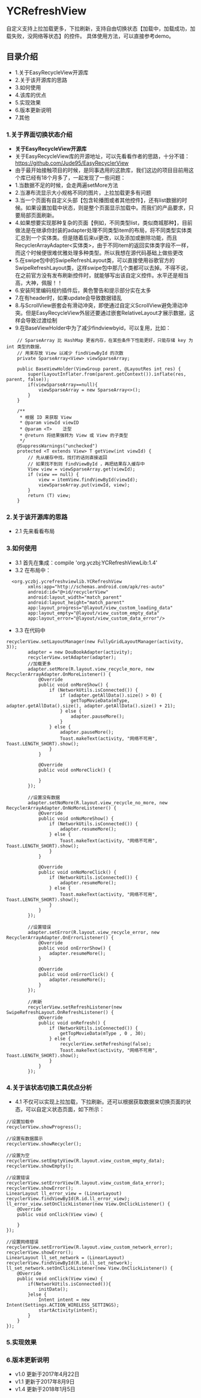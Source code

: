 # YCRefreshView
自定义支持上拉加载更多，下拉刷新，支持自由切换状态【加载中，加载成功，加载失败，没网络等状态】的控件。
具体使用方法，可以直接参考demo。

## 目录介绍
- 1.关于EasyRecycleView开源库
- 2.关于该开源库的思路
- 3.如何使用
- 4.该库的优点
- 5.实现效果
- 6.版本更新说明
- 7.其他

###  1.关于界面切换状态介绍
- **关于EasyRecycleView开源库**
- 关于EasyRecycleView库的开源地址，可以先看看作者的思路，十分不错：https://github.com/Jude95/EasyRecyclerView
- 由于最开始接触项目的时候，是同事选用的这款库，我们这边的项目目前用这个库已经有18个月多了，一起发现了一些问题：
- 1.当数据不足的时候，会走两遍setMore方法
- 2.当瀑布流显示大小规格不同的图片，上拉加载更多有问题
- 3.当一个页面有自定义头部【包含轮播图或者其他控件】，还有list数据的时候。如果设置加载中状态，则是整个页面显示加载中。而我们的产品要求，只要局部页面刷新。
- 4.如果想要实现那种复杂的页面【例如，不同类型list，类似商城那种】，目前做法是在继承你封装的adapter处理不同类型item的布局，将不同类型实体类汇总到一个实体类。但是随着后来ui更改，以及添加或删除功能，而且RecyclerArrayAdapter<实体类>，由于不同item的返回实体类字段不一样，而这个时候便很难优雅处理多种类型。所以我想在源代码基础上做些更改
- 5.在swipe包中的SwipeRefreshLayout类，可以直接使用谷歌官方的SwipeRefreshLayout类，这样swipe包中那几个类都可以去掉。不得不说，在之前官方没有发布刷新控件时，就能够写出该自定义控件。水平还是相当高，大神，佩服！！
- 6.安装阿里编码规约插件后，黄色警告和提示部分实在太多
- 7.在有header时，如果update会导致数据错乱
- 8.与ScrollView嵌套会有滑动冲突，即使通过自定义ScrollView避免滑动冲突。但是EasyRecycleView外层还要通过嵌套RelativeLayout才展示数据，这样会导致过渡绘制
- 9.在BaseViewHolder中为了减少findviewbyid，可以复用，比如：
```
    // SparseArray 比 HashMap 更省内存，在某些条件下性能更好，只能存储 key 为 int 类型的数据，
    // 用来存放 View 以减少 findViewById 的次数
    private SparseArray<View> viewSparseArray;

    public BaseViewHolder(ViewGroup parent, @LayoutRes int res) {
        super(LayoutInflater.from(parent.getContext()).inflate(res, parent, false));
        if(viewSparseArray==null){
            viewSparseArray = new SparseArray<>();
        }
    }

    /**
     * 根据 ID 来获取 View
     * @param viewId viewID
     * @param <T>    泛型
     * @return 将结果强转为 View 或 View 的子类型
     */
    @SuppressWarnings("unchecked")
    protected <T extends View> T getView(int viewId) {
        // 先从缓存中找，找打的话则直接返回
        // 如果找不到则 findViewById ，再把结果存入缓存中
        View view = viewSparseArray.get(viewId);
        if (view == null) {
            view = itemView.findViewById(viewId);
            viewSparseArray.put(viewId, view);
        }
        return (T) view;
    }
```

###  2.关于该开源库的思路
- 2.1 先来看看布局



###  3.如何使用
- 3.1 首先在集成：compile 'org.yczbj:YCRefreshViewLib:1.4'
- 3.2 在布局中：
``` 
  <org.yczbj.ycrefreshviewlib.YCRefreshView
        xmlns:app="http://schemas.android.com/apk/res-auto"
        android:id="@+id/recyclerView"
        android:layout_width="match_parent"
        android:layout_height="match_parent"
        app:layout_progress="@layout/view_custom_loading_data"
        app:layout_empty="@layout/view_custom_empty_data"
        app:layout_error="@layout/view_custom_data_error"/>
``` 
- 3.3 在代码中
``` 
recyclerView.setLayoutManager(new FullyGridLayoutManager(activity, 3));
        adapter = new DouBookAdapter(activity);
        recyclerView.setAdapter(adapter);
        //加载更多
        adapter.setMore(R.layout.view_recycle_more, new RecyclerArrayAdapter.OnMoreListener() {
            @Override
            public void onMoreShow() {
                if (NetworkUtils.isConnected()) {
                    if (adapter.getAllData().size() > 0) {
                        getTopMovieData(mType, adapter.getAllData().size(), adapter.getAllData().size() + 21);
                    } else {
                        adapter.pauseMore();
                    }
                } else {
                    adapter.pauseMore();
                    Toast.makeText(activity, "网络不可用", Toast.LENGTH_SHORT).show();
                }
            }

            @Override
            public void onMoreClick() {

            }
        });

        //设置没有数据
        adapter.setNoMore(R.layout.view_recycle_no_more, new RecyclerArrayAdapter.OnNoMoreListener() {
            @Override
            public void onNoMoreShow() {
                if (NetworkUtils.isConnected()) {
                    adapter.resumeMore();
                } else {
                    Toast.makeText(activity, "网络不可用", Toast.LENGTH_SHORT).show();
                }
            }

            @Override
            public void onNoMoreClick() {
                if (NetworkUtils.isConnected()) {
                    adapter.resumeMore();
                } else {
                    Toast.makeText(activity, "网络不可用", Toast.LENGTH_SHORT).show();
                }
            }
        });

        //设置错误
        adapter.setError(R.layout.view_recycle_error, new RecyclerArrayAdapter.OnErrorListener() {
            @Override
            public void onErrorShow() {
                adapter.resumeMore();
            }

            @Override
            public void onErrorClick() {
                adapter.resumeMore();
            }
        });

        //刷新
        recyclerView.setRefreshListener(new SwipeRefreshLayout.OnRefreshListener() {
            @Override
            public void onRefresh() {
                if (NetworkUtils.isConnected()) {
                    getTopMovieData(mType , 0 , 30);
                } else {
                    recyclerView.setRefreshing(false);
                    Toast.makeText(activity, "网络不可用", Toast.LENGTH_SHORT).show();
                }
            }
        });
``` 



###  4.关于该状态切换工具优点分析
- 4.1 不仅可以实现上拉加载，下拉刷新。还可以根据获取数据来切换页面的状态，可以自定义状态页面，如下所示：

``` 
//设置加载中
recyclerView.showProgress();

//设置有数据展示
recyclerView.showRecycler();

//设置为空
recyclerView.setEmptyView(R.layout.view_custom_empty_data);
recyclerView.showEmpty();

//设置错误
recyclerView.setErrorView(R.layout.view_custom_data_error);
recyclerView.showError();
LinearLayout ll_error_view = (LinearLayout) recyclerView.findViewById(R.id.ll_error_view);
ll_error_view.setOnClickListener(new View.OnClickListener() {
    @Override
    public void onClick(View view) {
        
    }
});

//设置网络错误
recyclerView.setErrorView(R.layout.view_custom_network_error);
recyclerView.showError();
LinearLayout ll_set_network = (LinearLayout) recyclerView.findViewById(R.id.ll_set_network);
ll_set_network.setOnClickListener(new View.OnClickListener() {
    @Override
    public void onClick(View view) {
        if(NetworkUtils.isConnected()){
            initData();
        }else {
            Intent intent = new Intent(Settings.ACTION_WIRELESS_SETTINGS);
            startActivity(intent);
        }
    }
});

``` 


###  5.实现效果


###  6.版本更新说明
- v1.0 更新于2017年4月22日
- v1.1 更新于2017年8月9日
- v1.4 更新于2018年1月5日
